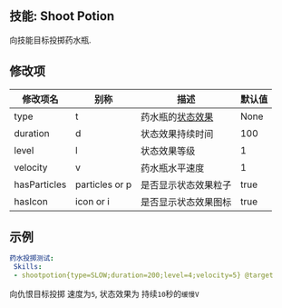 技能: Shoot Potion
--------------------------

向技能目标投掷药水瓶.

修改项
----------

| 修改项名 | 别称    | 描述                                                                                                    | 默认值 |
|-----------|------------|----------------------------------------------------------------------------------------------------------------|---------------|
| type         | t              | 药水瓶的[状态效果](/物品/状态效果) | None    |
| duration     | d              | 状态效果持续时间                            | 100     |
| level        | l              | 状态效果等级                                  | 1       |
| velocity     | v              | 药水瓶水平速度                               | 1       |
| hasParticles | particles or p | 是否显示状态效果粒子         | true    |
| hasIcon      | icon or i      | 是否显示状态效果图标              | true    |

示例
--------

```yaml
药水投掷测试:
 Skills:
 - shootpotion{type=SLOW;duration=200;level=4;velocity=5} @target
```
向仇恨目标投掷 速度为`5`, 状态效果为 持续`10`秒的`缓慢V`